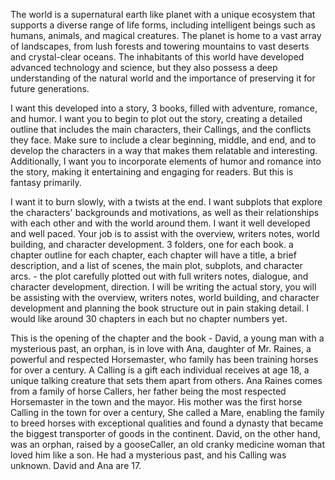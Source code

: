 The world is a supernatural earth like planet with a unique ecosystem that supports a diverse range of life forms, including intelligent beings such as humans, animals, and magical creatures. The planet is home to a vast array of landscapes, from lush forests and towering mountains to vast deserts and crystal-clear oceans. The inhabitants of this world have developed advanced technology and science, but they also possess a deep understanding of the natural world and the importance of preserving it for future generations.


I want this developed into a story, 3 books, filled with adventure, romance, and humor. I want you to begin to plot out the story, creating a detailed outline that includes the main characters, their Callings, and the conflicts they face. Make sure to include a clear beginning, middle, and end, and to develop the characters in a way that makes them relatable and interesting. Additionally, I want you to incorporate elements of humor and romance into the story, making it entertaining and engaging for readers. But this is fantasy primarily.

 I want it to burn slowly, with a twists at the end. I want subplots that explore the characters' backgrounds and motivations, as well as their relationships with each other and with the world around them. I want it well developed and well paced. Your job is to assist with the overview, writers notes, world building, and character development. 3 folders, one for each book. a chapter outline for each chapter, each chapter will have a title, a brief description, and a list of scenes, the main plot, subplots, and character arcs. - the plot carefully plotted out with full writers notes, dialogue, and character development, direction. I will be writing the actual story, you will be assisting with the overview, writers notes, world building, and character development and planning the book structure out in pain staking detail. I would like around 30 chapters in each but no chapter numbers yet.



This is the opening of the chapter and the book - David, a young man with a mysterious past, an orphan, is in love with Ana, daughter of Mr. Raines, a powerful and respected Horsemaster, who family has been training horses for over a century. A Calling is a gift each individual receives at age 18, a unique talking creature that sets them apart from others. Ana Raines comes from a family of horse Callers, her father being the most respected Horsemaster in the town and the mayor. His mother was the first horse Calling in the town for over a century, She called a Mare, enabling the family to breed horses with exceptional qualities and found a dynasty that became the biggest transporter of goods in the continent. David, on the other hand, was an orphan, raised by a gooseCaller, an old cranky medicine woman that loved him like a son. He had a mysterious past, and his Calling was unknown. David and Ana are 17.

